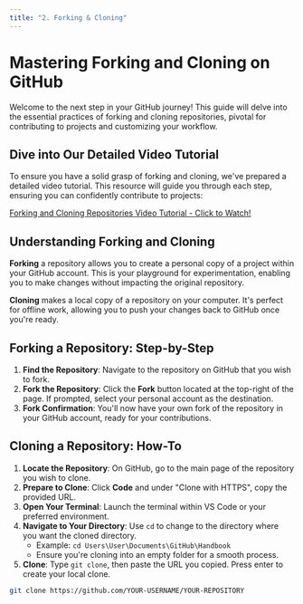 ```yaml
---
title: "2. Forking & Cloning"
---
```


# Mastering Forking and Cloning on GitHub

Welcome to the next step in your GitHub journey! This guide will delve into the essential practices of forking and cloning repositories, pivotal for contributing to projects and customizing your workflow.

## Dive into Our Detailed Video Tutorial

To ensure you have a solid grasp of forking and cloning, we've prepared a detailed video tutorial. This resource will guide you through each step, ensuring you can confidently contribute to projects:

[Forking and Cloning Repositories Video Tutorial - Click to Watch!](https://youtu.be/d7O95zD_xTA?list=PLfzUEqPzJroL1qY2eQL6xFeB2WdJUTdGE)

## Understanding Forking and Cloning

**Forking** a repository allows you to create a personal copy of a project within your GitHub account. This is your playground for experimentation, enabling you to make changes without impacting the original repository.

**Cloning** makes a local copy of a repository on your computer. It's perfect for offline work, allowing you to push your changes back to GitHub once you're ready.

## Forking a Repository: Step-by-Step

1. **Find the Repository**: Navigate to the repository on GitHub that you wish to fork.
2. **Fork the Repository**: Click the **Fork** button located at the top-right of the page. If prompted, select your personal account as the destination.
3. **Fork Confirmation**: You'll now have your own fork of the repository in your GitHub account, ready for your contributions.

## Cloning a Repository: How-To

1. **Locate the Repository**: On GitHub, go to the main page of the repository you wish to clone.
2. **Prepare to Clone**: Click **Code** and under "Clone with HTTPS", copy the provided URL.
3. **Open Your Terminal**: Launch the terminal within VS Code or your preferred environment.
4. **Navigate to Your Directory**: Use `cd` to change to the directory where you want the cloned directory.
   - Example: `cd Users\User\Documents\GitHub\Handbook`
   - Ensure you're cloning into an empty folder for a smooth process.
5. **Clone**: Type `git clone`, then paste the URL you copied. Press enter to create your local clone.

```bash
git clone https://github.com/YOUR-USERNAME/YOUR-REPOSITORY
